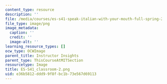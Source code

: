 ```yaml
---
content_type: resource
description: ''
file: /media/courses/es-s41-speak-italian-with-your-mouth-full-spring-2012/e36b5812ddd99f8fbc1b73e567d69113_ES-S41_classroom-2.png
file_type: image/png
image_metadata:
  caption: ''
  credit: ''
  image-alt: ''
learning_resource_types: []
ocw_type: OCWImage
parent_title: Instructor Insights
parent_type: ThisCourseAtMITSection
resourcetype: Image
title: ES-S41_classroom-2.png
uid: e36b5812-ddd9-9f8f-bc1b-73e567d69113
---
```

